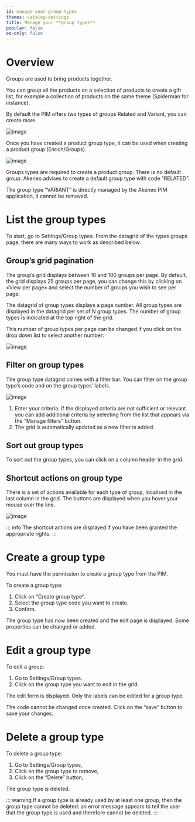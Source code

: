 ```yaml
---
id: manage-your-group-types
themes: catalog-settings
title: Manage your **group types**
popular: false
ee-only: false
---
```


# Overview

Groups are used to bring products together.

You can group all the products on a selection of products to create a gift list, for example a collection of products on the same theme (Spiderman for instance).

By default the PIM offers two types of groups Related and Variant, you can create more.

![image](../img/dummy.png)

Once you have created a product group type, it can be used when creating a product group (Enrich/Groups).

![image](../img/dummy.png)

Groups types are required to create a product group. There is no default group. Akeneo advises to create a default group type with code “RELATED”.

The group type “VARIANT” is directly managed by the Akeneo PIM application, it cannot be removed.

# List the group types

To start, go to Settings/Group types. From the datagrid of the types groups page, there are many ways to work as described below.

## Group’s grid pagination

The group’s grid displays between 10 and 100 groups per page. By default, the grid displays 25 groups per page, you can change this by clicking on «View per page» and select the number of groups you wish to see per page.

The datagrid of group types displays a page number. All group types are displayed in the datagrid per set of N group types. The number of group types is indicated at the top right of the grid.

This number of group types per page can be changed if you click on the drop down list to select another number:

![image](../img/dummy.png)

## Filter on group types

The group type datagrid comes with a filter bar. You can filter on the group type’s code and on the group types’ labels.

![image](../img/dummy.png)

1.  Enter your criteria. If the displayed criteria are not sufficient or relevant you can add additional criteria by selecting from the list that appears via the “Manage filters” button.
1.  The grid is automatically updated as a new filter is added.

## Sort out group types

To sort out the group types, you can click on a column header in the grid.

## Shortcut actions on group type

There is a set of actions available for each type of group, localised in the last column in the grid. The buttons are displayed when you hover your mouse over the line.

![image](../img/dummy.png)

::: info
The shortcut actions are displayed if you have been granted the appropriate rights.
:::

# Create a group type

You must have the permission to create a group type from the PIM.

To create a group type:
1.  Click on “Create group type”.
1.  Select the group type code you want to create.
1.  Confirm.

The group type has now been created and the edit page is displayed.
Some properties can be changed or added.

# Edit a group type

To edit a group:
1.  Go to Settings/Group types.
1.  Click on the group type you want to edit in the grid.

The edit form is displayed. Only the labels can be edited for a group type.

The code cannot be changed once created. Click on the “save” button to save your changes.

# Delete a group type

To delete a group type:
1.  Go to Settings/Group types,
1.  Click on the group type to remove,
1.  Click on the “Delete” button,

The group type is deleted.

::: warning
If a group type is already used by at least one group, then the group type cannot be deleted: an error message appears to tell the user that the group type is used and therefore cannot be deleted.
:::
